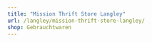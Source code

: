 ```yaml
---
title: "Mission Thrift Store Langley"
url: /langley/mission-thrift-store-langley/
shop: Gebrauchtwaren
---
```

